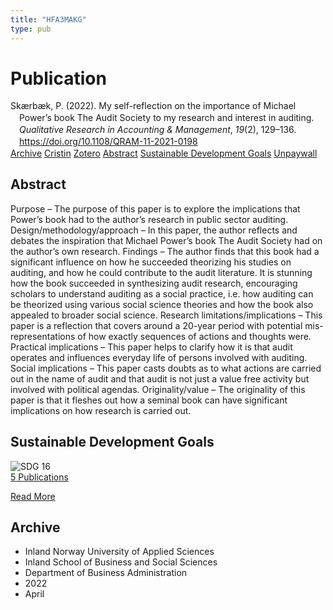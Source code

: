 ```yaml
---
title: "HFA3MAKG"
type: pub
---
```

<h1>Publication</h1>
<article id="csl-bib-container-HFA3MAKG" class="csl-bib-container">
  <div class="csl-bib-body" style="line-height: 1.35; padding-left: 1em; text-indent:-1em;">
  <div class="csl-entry">Sk&#xE6;rb&#xE6;k, P. (2022). My self-reflection on the importance of Michael Power&#x2019;s book The Audit Society to my research and interest in auditing. <i>Qualitative Research in Accounting &amp; Management</i>, <i>19</i>(2), 129&#x2013;136. <a href="https://doi.org/10.1108/QRAM-11-2021-0198">https://doi.org/10.1108/QRAM-11-2021-0198</a></div>
</div>
  <div class="csl-bib-buttons">
    <a href="#taxonomy-article-HFA3MAKG" class="csl-bib-button">Archive</a>
    <a href="https://app.cristin.no/results/show.jsf?id=2016771" alt="Cristin URL" class="csl-bib-button">Cristin</a>
    <a href="http://zotero.org/groups/5402882/items/HFA3MAKG" alt="Zotero URL" class="csl-bib-button">Zotero</a>
    <a href="#abstract-article-HFA3MAKG" class="csl-bib-button">Abstract</a>
    <a href="#sdg-article-HFA3MAKG" class="csl-bib-button">Sustainable Development Goals</a>
    <a href="https://doi.org/10.1108/qram-11-2021-0198" class="csl-bib-button">Unpaywall</a>
  </div>
  <div id="csl-bib-meta-container-HFA3MAKG"></div>
</article>
<div id="csl-bib-meta-HFA3MAKG" class="csl-bib-meta">
  <article id="abstract-article-HFA3MAKG" class="abstract-article">
    <h1>Abstract</h1>
    Purpose – The purpose of this paper is to explore the implications that Power’s book had to the author’s research in public sector auditing. Design/methodology/approach – In this paper, the author reflects and debates the inspiration that Michael Power’s book The Audit Society had on the author’s own research. Findings – The author finds that this book had a significant influence on how he succeeded theorizing his studies on auditing, and how he could contribute to the audit literature. It is stunning how the book succeeded in synthesizing audit research, encouraging scholars to understand auditing as a social practice, i.e. how auditing can be theorized using various social science theories and how the book also appealed to broader social science. Research limitations/implications – This paper is a reflection that covers around a 20-year period with potential mis-representations of how exactly sequences of actions and thoughts were. Practical implications – This paper helps to clarify how it is that audit operates and influences everyday life of persons involved with auditing. Social implications – This paper casts doubts as to what actions are carried out in the name of audit and that audit is not just a value free activity but involved with political agendas. Originality/value – The originality of this paper is that it fleshes out how a seminal book can have significant implications on how research is carried out.
  </article>
  <article id="sdg-article-HFA3MAKG" class="sdg-article">
    <h1>Sustainable Development Goals</h1>
    <div class="sdg-container"><div id="sdg16" class="sdg"> <img src="{{< params subfolder >}}images/sdg/sdg16_en.png" class="image" alt="SDG 16"> <div class="sdg-overlay"> <a href="{{< params subfolder >}}en/archive/?sdg=16#archive" class="sdg-publication-count"><span>5</span> Publications</a> <p><a href="https://sdgs.un.org/goals/goal16" class="sdg-read-more">Read More</a></p> </div> </div></div>
  </article>
  <article id="taxonomy-article-HFA3MAKG" class="taxonomy-article">
    <h1>Archive</h1>
    <ul>
      <li>Inland Norway University of Applied Sciences</li>
      <li>Inland School of Business and Social Sciences</li>
      <li>Department of Business Administration</li>
      <li>2022</li>
      <li>April</li>
    </ul>
  </article>
</div>
